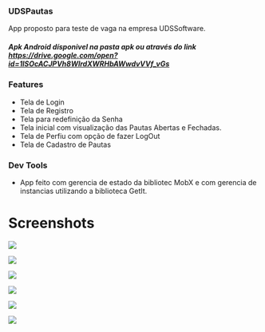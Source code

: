 ### UDSPautas

App proposto para teste de vaga na empresa UDSSoftware.

##### Apk Android dísponivel na pasta apk ou através do link https://drive.google.com/open?id=1lSOcACJPVh8WlrdXWRHbAWwdvVVf_vGs

### Features

- Tela de Login
- Tela de Registro
- Tela para redefinição da Senha
- Tela inicial com visualização das Pautas Abertas e Fechadas.
- Tela de Perfiu com opção de fazer LogOut
- Tela de Cadastro de Pautas

### Dev Tools
- App feito com gerencia de estado da bibliotec MobX e com gerencia de instancias utilizando a biblioteca GetIt.

# Screenshots

![](https://raw.githubusercontent.com/RenatoLucasMota/UDSPautas/master/screenshots/1.png?token=AFSVQRG532IRQLLYKCHWTYS6HA2FQ)

![](https://raw.githubusercontent.com/RenatoLucasMota/UDSPautas/master/screenshots/2.png?token=AFSVQRDL7TD4LVC5YLL77KK6HA2I6)

![](https://raw.githubusercontent.com/RenatoLucasMota/UDSPautas/master/screenshots/3.png?token=AFSVQRC5N3XUDKL6GRLIJVS6HA2KI)

![](https://raw.githubusercontent.com/RenatoLucasMota/UDSPautas/master/screenshots/4.png?token=AFSVQREJ6N7EUVIXLQQO2MS6HA2NE)

![](https://raw.githubusercontent.com/RenatoLucasMota/UDSPautas/master/screenshots/5.png?token=AFSVQRGOOA2B4V7PYCPXI4K6HA2OO)

![](https://raw.githubusercontent.com/RenatoLucasMota/UDSPautas/master/screenshots/6.png?token=AFSVQRBCEH4HLFUGMQQDCNK6HA2PW)




